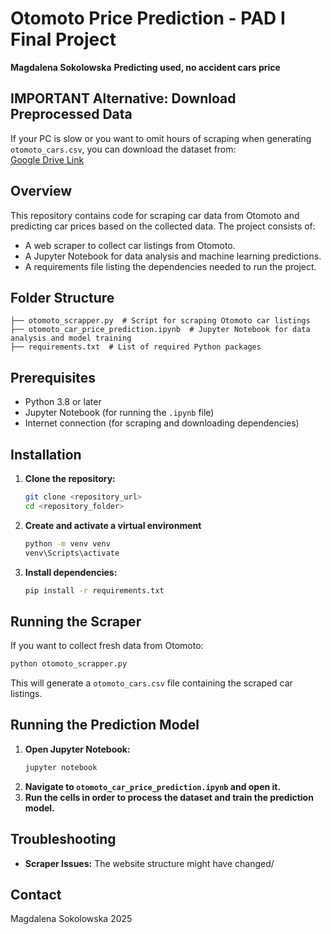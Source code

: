 # Otomoto Price Prediction - PAD I Final Project
**Magdalena Sokolowska**
**Predicting used, no accident cars price**

## IMPORTANT Alternative: Download Preprocessed Data
If your PC is slow or you want to omit hours of scraping when generating `otomoto_cars.csv`, you can download the dataset from: \
[Google Drive Link](https://drive.google.com/file/d/1sGnE9eJetNg1TcoGLSfsMehVG4dB1yWF/view?usp=sharing)


## Overview
This repository contains code for scraping car data from Otomoto and predicting car prices based on the collected data. The project consists of:
- A web scraper to collect car listings from Otomoto.
- A Jupyter Notebook for data analysis and machine learning predictions.
- A requirements file listing the dependencies needed to run the project.

## Folder Structure
```
├── otomoto_scrapper.py  # Script for scraping Otomoto car listings
├── otomoto_car_price_prediction.ipynb  # Jupyter Notebook for data analysis and model training
├── requirements.txt  # List of required Python packages
```

## Prerequisites
- Python 3.8 or later
- Jupyter Notebook (for running the `.ipynb` file)
- Internet connection (for scraping and downloading dependencies)

## Installation
1. **Clone the repository:**
   ```sh
   git clone <repository_url>
   cd <repository_folder>
   ```

2. **Create and activate a virtual environment**
   ```sh
   python -m venv venv
   venv\Scripts\activate
   ```

3. **Install dependencies:**
   ```sh
   pip install -r requirements.txt
   ```

## Running the Scraper
If you want to collect fresh data from Otomoto:
```sh
python otomoto_scrapper.py
```
This will generate a `otomoto_cars.csv` file containing the scraped car listings.

## Running the Prediction Model
1. **Open Jupyter Notebook:**
   ```sh
   jupyter notebook
   ```
2. **Navigate to `otomoto_car_price_prediction.ipynb` and open it.**
3. **Run the cells in order to process the dataset and train the prediction model.**


## Troubleshooting
- **Scraper Issues:** The website structure might have changed/
  
## Contact
Magdalena Sokolowska 2025
